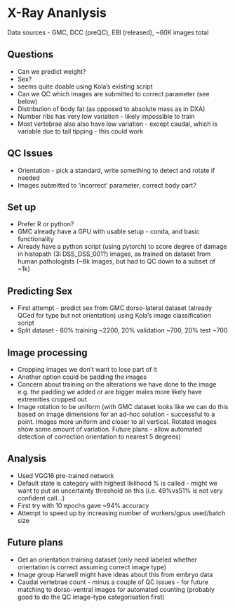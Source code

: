 # X-Ray Ananlysis

Data sources - GMC, DCC (preQC), EBI (released), ~60K images total


## Questions
- Can we predict weight?
- Sex?
- seems quite doable using Kola’s existing script
- Can we QC which images are submitted to correct parameter (see below)
- Distribution of body fat (as opposed to absolute mass as in DXA)
- Number ribs has very low variation - likely impossible to train
- Most vertebrae also also have low variation - except caudal, which is variable due to tail tipping - this could work


## QC Issues
- Orientation - pick a standard, write something to detect and rotate if needed
- Images submitted to ‘incorrect’ parameter, correct body part?


## Set up
- Prefer R or python?
- GMC already have a GPU with usable setup - conda, and basic functionality
- Already have a python script (using pytorch) to score degree of damage in histopath (3i DSS\_DSS\_001?) images, as trained on dataset from human pathologists (~8k images, but had to QC down to a subset of ~1k)


## Predicting Sex
- First attempt - predict sex from GMC dorso-lateral dataset (already QCed for type but not orientation) using Kola’s image classification script
- Split dataset - 60% training ~2200, 20% validation ~700, 20% test ~700

## Image processing
- Cropping images we don’t want to lose part of it
- Another option could be padding the images
- Concern about training on the alterations we have done to the image e.g. the padding we added or are bigger males more likely have extremities cropped out
- Image rotation to be uniform (with GMC dataset looks like we can do this based on image dimensions for an ad-hoc solution - successful to a point. Images more uniform and closer to all vertical. Rotated images show some amount of variation. Future plans - allow automated detection of correction orientation to nearest 5 degrees)

## Analysis
- Used VGG16 pre-trained network
- Default state is category with highest liklihood % is called - might we want to put an uncertainty threshold on this (i.e. 49%vs51% is not very confident call...)
- First try with 10 epochs gave ~94% accuracy
- Attempt to speed up by increasing number of workers/gpus used/batch size

## Future plans
- Get an orientation training dataset (only need labeled whether orientation is correct assuming correct image type)
- Image group Harwell might have ideas about this from embryo data
- Caudal vertebrae count - minus a couple of QC issues - for future matching to dorso-ventral images for automated counting (probably good to do the QC image-type categorisation first)

